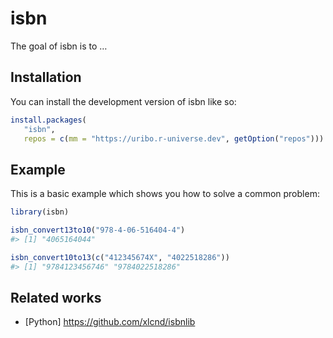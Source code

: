 
<!-- README.md is generated from README.Rmd. Please edit that file -->

# isbn

<!-- badges: start -->
<!-- badges: end -->

The goal of isbn is to …

## Installation

You can install the development version of isbn like so:

``` r
install.packages(
   "isbn", 
   repos = c(mm = "https://uribo.r-universe.dev", getOption("repos")))
```

## Example

This is a basic example which shows you how to solve a common problem:

``` r
library(isbn)
```

``` r
isbn_convert13to10("978-4-06-516404-4")
#> [1] "4065164044"

isbn_convert10to13(c("412345674X", "4022518286"))
#> [1] "9784123456746" "9784022518286"
```

## Related works

-   \[Python\] <https://github.com/xlcnd/isbnlib>
